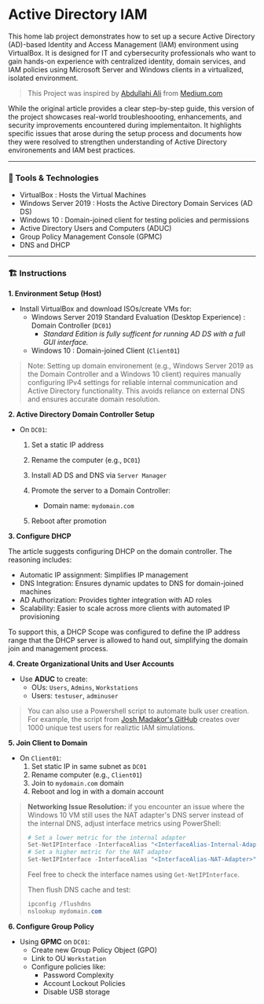 # Active Directory IAM

This home lab project demonstrates how to set up a secure Active Directory (AD)-based Identity and Access Management (IAM) environment using VirtualBox. It is designed for IT and cybersecurity professionals who want to gain hands-on experience with centralized identity, domain services, and IAM policies using Microsoft Server and Windows clients in a virtualized, isolated environment. 

> This Project was inspired by [Abdullahi Ali](https://medium.com/@aali23/how-to-build-an-active-directory-iam-home-lab-using-virtualbox-60b79b94b300) from [Medium.com](https://medium.com/)

While the original article provides a clear step-by-step guide, this version of the project showcases real-world troubleshoooting, enhancements, and security improvements encountered during implementaiton. It highlights specific issues that arose during the setup process and documents how they were resolved to strengthen understanding of Active Directory environements and IAM best practices. 

---

### 🧰 Tools & Technologies 
- VirtualBox : Hosts the Virtual Machines
- Windows Server 2019 : Hosts the Active Directory Domain Services (AD DS)
- Windows 10 : Domain-joined client for testing policies and permissions
- Active Directory Users and Computers (ADUC)
- Group Policy Management Console (GPMC)
- DNS and DHCP

---

### 🏗️ Instructions 

**1. Environment Setup (Host)**
- Install VirtualBox and download ISOs/create VMs for:
  - Windows Server 2019 Standard Evaluation (Desktop Experience) : Domain Controller (`DC01`)
    - *Standard Edition is fully sufficent for running AD DS with a full GUI interface.*
  - Windows 10 : Domain-joined Client (`Client01`)

> Note: Setting up domain environement (e.g., Windows Server 2019 as the Domain Controller and a Windows 10 client) requires manually configuring IPv4 settings for reliable internal communication and Active Directory functionality. This avoids reliance on external DNS and ensures accurate domain resolution.


**2. Active Directory Domain Controller Setup**

- On `DC01`:
  1. Set a static IP address

  2. Rename the computer (e.g., `DC01`)

  3. Install AD DS and DNS via `Server Manager`

  4. Promote the server to a Domain Controller:
      - Domain name: `mydomain.com`

  5. Reboot after promotion

**3. Configure DHCP**

The article suggests configuring DHCP on the domain controller. The reasoning includes:
  - Automatic IP assignment: Simplifies IP management
  - DNS Integration: Ensures dynamic updates to DNS for domain-joined machines
  - AD Authorization: Provides tighter integration with AD roles
  - Scalability: Easier to scale across more clients with automated IP provisioning

To support this, a DHCP Scope was configured to define the IP address range that the DHCP server is allowed to hand out, simplifying the domain join and management process. 

**4. Create Organizational Units and User Accounts**

- Use **ADUC** to create:
  - OUs: `Users`, `Admins`, `Workstations`
  - Users: `testuser`, `adminuser`

> You can also use a Powershell script to automate bulk user creation. For example, the script from [Josh Madakor's GitHub](https://github.com/joshmadakor1/AD_PS) creates over 1000 unique test users for realiztic IAM simulations.

**5. Join Client to Domain**

- On `Client01`:
  1. Set static IP in same subnet as `DC01`
  2. Rename computer (e.g., `Client01`)
  3. Join to `mydomain.com` domain
  4. Reboot and log in with a domain account 

> **Networking Issue Resolution:** if you encounter an issue where the Windows 10 VM still uses the NAT adapter's DNS server instead of the internal DNS, adjust interface metrics using PowerShell:
> ```Powershell
> # Set a lower metric for the internal adapter
> Set-NetIPInterface -InterfaceAlias "<InterfaceAlias-Internal-Adapter>" -InterfaceMetric 10
> # Set a higher metric for the NAT adapter
> Set-NetIPInterface -InterfaceAlias "<InterfaceAlias-NAT-Adapter>" -InterfaceMetric 50
> ```
> Feel free to check the interface names using `Get-NetIPInterface`.
>
> Then flush DNS cache and test:
> ```Powershell
> ipconfig /flushdns
> nslookup mydomain.com
> ```

**6. Configure Group Policy**

- Using **GPMC** on `DC01`:
  - Create new Group Policy Object (GPO)
  - Link to OU `Workstation`
  - Configure policies like:
    - Password Complexity
    - Account Lockout Policies
    - Disable USB storage
   
